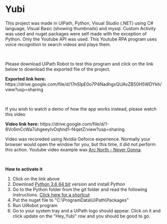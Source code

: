 # Yubi
<p>This project was made in UIPath, Python, Visual Studio (.NET) using C# language, Visual Basic (showing thumbnails) and mysql. Custom Activity was used and nuget packages were self made with the exception of Python. Only the Youtube API was used. This Youtube RPA program uses voice recognition to search videos and plays them.</p>
<br>
<p> Please download UiPath Robot to test this program and click on the link below to download the exported file of the project.</p>
<p> <strong>Exported link here:</strong> https://drive.google.com/file/d/17nSIpE0o7P4NadhgxQUAvZB50H5WDYkh/view?usp=sharing</p>
<br>
<p> If you wish to watch a demo of how the app works instead, please watch this video</p>
<p> <strong>Video link here:</strong> https://drive.google.com/file/d/1-8Vc6mCcWa7uhgeeyIvOqhnd1-f4qetZ/view?usp=sharing</p>
<p> Video was recoreded using Nvidia Geforce experience. Normally your browser would open the window for you, but this time, it did not perform this action. Youtube video example was <a href="https://www.youtube.com/watch?v=z_0u00b1iEQ">Arc North - Never Gonna</a>.</p>
<br>
<p><strong>How to activate it</strong></p>

<ol type="1">
  <li>Click on the link above</li>
  <li>Download <a href="https://www.python.org/downloads/release/python-360/">Python 3.6 64 bit</a> version and install Python</li>
  <li>Go to the Python folder from the git folder and read the following instructions. <a href="https://github.com/Tony-Chau/Yubi/tree/master/Hey_Yubi/asset/Python">Click here for a shortcut</a></li>
  <li>Put the nuget file to "C:\ProgramData\UiPath\Packages"</li>
  <li>Run UiRobot program</li>
  <li>Go to your system tray and a UiPath logo should appear. Click on it and click update on the "Hey_Yubi" row and you should be good to go.</li>
</ol>  
